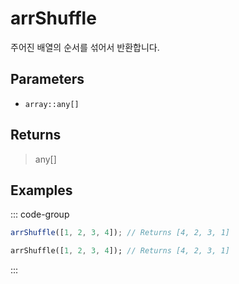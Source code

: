 # arrShuffle <Badge type="tip" text="JavaScript" /><Badge type="info" text="Dart" />

주어진 배열의 순서를 섞어서 반환합니다.

## Parameters

- `array::any[]`

## Returns

> any[]

## Examples

::: code-group

```javascript [JavaScript]
arrShuffle([1, 2, 3, 4]); // Returns [4, 2, 3, 1]
```

```dart [Dart]
arrShuffle([1, 2, 3, 4]); // Returns [4, 2, 3, 1]
```

:::
